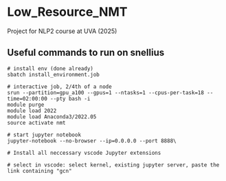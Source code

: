 # Low_Resource_NMT
Project for NLP2 course at UVA (2025)

## Useful commands to run on snellius

```
# install env (done already)
sbatch install_environment.job

# interactive job, 2/4th of a node
srun --partition=gpu_a100 --gpus=1 --ntasks=1 --cpus-per-task=18 --time=02:00:00 --pty bash -i
module purge
module load 2022
module load Anaconda3/2022.05
source activate nmt

# start jupyter notebook
jupyter-notebook --no-browser --ip=0.0.0.0 --port 8888\

# Install all neccessary vscode Jupyter extensions  

# select in vscode: select kernel, existing jupyter server, paste the link containing "gcn"
```